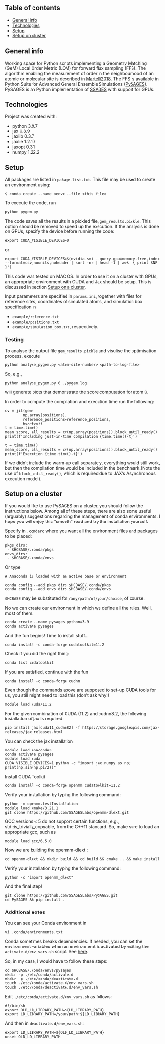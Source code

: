 ## Table of contents
* [General info](#general-info)
* [Technologies](#technologies)
* [Setup](#setup)
* [Setup on cluster](#setup-on-a-cluster)

## General info
Working space for Python scripts implementing a Geometry Matching (GeM) Local Order Metric (LOM) for forward flux sampling (FFS). The algorithm enabling the measurement of order in the neighbourhood of an atomic or molecular site is described in [Martelli2018](https://journals.aps.org/prb/abstract/10.1103/PhysRevB.97.064105). The FFS is available in Python Suite for Advanced General Ensemble Simulations ([PySAGES](https://github.com/SSAGESLabs/PySAGES/tree/ffs)). PySAGES is an Python implementation of [SSAGES](https://ssagesproject.github.io/) with support for GPUs.

## Technologies
Project was created with:
* python 3.9.7
* jax 0.3.9
* jaxlib 0.3.7
* jaxlie 1.2.10
* jaxopt 0.3.1
* numpy 1.22.2

## Setup
All packages are listed in `pakage-list.txt`. This file may be used to create an environment using:
```
$ conda create --name <env> --file <this file>
```
To execute the code, run
```
python pygem.py
```
The code saves all the results in a pickled file, `gem_results.pickle`. This option should be removed to speed up the execution.
If the analysis is done on GPUs, specify the device before running the code:
```
export CUDA_VISIBLE_DEVICES=0
```
or
```
export CUDA_VISIBLE_DEVICES=$(nvidia-smi --query-gpu=memory.free,index --format=csv,nounits,noheader | sort -nr | head -1 | awk '{ print $NF }')
```
This code was tested on MAC OS. In order to use it on a cluster with GPUs, an appropriate environment with CUDA and Jax should be setup. This is discussed in section  [Setup on a cluster](#setup-on-a-cluster).

Input parameters are specified in `params.ini`, together with files for reference sites, coordinates of simulated atoms, and simulation box specification in
* `example/reference.txt`
* `example/positions.txt`
* `example/simulation_box.txt`, respectively.

### Testing
To analyse the output file `gem_results.pickle` and visulise the optimisation process, execute
```
python analyse_pygem.py <atom-site-number> <path-to-log-file>
```
So, e.g.,
```
python analyse_pygem.py 0 ./pygem.log
```
will generate plots that demonstrate the score computation for atom 0.

In order to compute the compilation and execution time run the following:
```
cv = jit(gem(
        np.array(positions),
        reference_positions=reference_positions,
        box=box))
t = time.time()
mean_score, all_results = cv(np.array(positions)).block_until_ready()
print(f'Including just-in-time compilation {time.time()-t}')

t = time.time()
mean_score, all_results = cv(np.array(positions)).block_until_ready()
print(f'Execution {time.time()-t}')
```
If we didn’t include the warm-up call separately, everything would still work, but then the compilation time would be included in the benchmark.(Note the use of `block_until_ready()`, which is required due to JAX’s Asynchronous execution model).
## Setup on a cluster
If you would like to use PySAGES on a cluster, you should follow the instructions below. Among all of these steps, there are also some useful (arguably) suggestions regarding the management of conda environments. I hope you will enjoy this “smooth” read and try the installation yourself.

Specify in `.condarc` where you want all the environment files and packages to be placed:
```
pkgs_dirs:
 - $HCBASE/.conda/pkgs
envs_dirs:
 - $HCBASE/.conda/envs
```
Or type
```
# Anaconda is loaded with an active base or environment

conda config --add pkgs_dirs $HCBASE/.conda/pkgs
conda config --add envs_dirs $HCBASE/.conda/envs
```
`$HCBASE` may be substituted for `/any/path/of/your/choice`, of course.

No we can create our environment in which we define all the rules. Well, most of them.
```
conda create --name pysages python=3.9
conda activate pysages
```
And the fun begins! Time to install stuff…
```
conda install -c conda-forge cudatoolkit=11.2
```
Check if you did the right thing:
```
conda list cudatoolkit
```
If you are satisfied, continue with the fun
```
conda install -c conda-forge cudnn
```
Even though the commands above are supposed to set-up CUDA tools for us, you still might need to load this (don’t ask why!)
```
module load cuda/11.2
```
For the given combination of CUDA (11.2) and cudnn8.2, the following installation of jax is required:
```
pip install jax[cuda11_cudnn82] -f https://storage.googleapis.com/jax-releases/jax_releases.html
```
You can check the jax installation
```
module load anaconda3
conda activate pysages
module load cuda
CUDA_VISIBLE_DEVICES=1 python -c "import jax.numpy as np; print(np.sin(np.pi/2))"
``````
Install CUDA Toolkit
```
conda install -c conda-forge openmm cudatoolkit=11.2
```
Verify your installation by typing the following command:
```
python -m openmm.testInstallation
module load cmake/3.21.1
git clone https://github.com/SSAGESLabs/openmm-dlext.git
``````
GCC versions < 5 do not support certain functions, e.g., std::is_trivially_copyable, from the C++11 standard. So, make sure to load an appropriate gcc, such as
```
module load gcc/6.5.0 
```
Now we are building the openmm-dlext :
```
cd openmm-dlext && mkdir build && cd build && cmake .. && make install
```
Verify your installation by typing the following command:
```
python -c "import openmm_dlext"
```
And the final step!
```
git clone https://github.com/SSAGESLabs/PySAGES.git
cd PySAGES && pip install .
```
### Additional notes
You can see your Conda environment in
```
vi .conda/environments.txt
```
Conda sometimes breaks dependencies. If needed, you can set the environment variables when an environment is activated by editing the `activate.d/env_vars.sh` script. See [here](https://conda.io/docs/user-guide/tasks/manage-environments.html#macos-and-linux).

So, in my case, I would have to follow these steps:
```
cd $HCBASE/.conda/envs/pysages
mkdir -p ./etc/conda/activate.d
mkdir -p ./etc/conda/deactivate.d
touch ./etc/conda/activate.d/env_vars.sh
touch ./etc/conda/deactivate.d/env_vars.sh
```
Edit `./etc/conda/activate.d/env_vars.sh` as follows:
```
#!/bin/sh
export OLD_LD_LIBRARY_PATH=${LD_LIBRARY_PATH}
export LD_LIBRARY_PATH=/your/path:${LD_LIBRARY_PATH}
```
And then in `deactivate.d/env_vars.sh`:
```
export LD_LIBRARY_PATH=${OLD_LD_LIBRARY_PATH}
unset OLD_LD_LIBRARY_PATH
```
